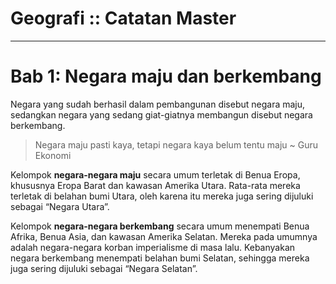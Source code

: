 # Geografi :: Catatan Master
---

# Bab 1: Negara maju dan berkembang
Negara yang sudah berhasil dalam pembangunan disebut negara maju, sedangkan negara yang sedang giat-giatnya membangun disebut negara berkembang.

> Negara maju pasti kaya, tetapi negara kaya belum tentu maju
~ Guru Ekonomi

Kelompok **negara-negara maju** secara umum terletak di Benua Eropa, khususnya Eropa Barat dan kawasan Amerika Utara. Rata-rata mereka terletak di belahan bumi Utara, oleh karena itu mereka juga sering dijuluki sebagai “Negara Utara”.

Kelompok **negara-negara berkembang** secara umum menempati Benua Afrika, Benua Asia, dan kawasan Amerika Selatan. Mereka pada umumnya adalah negara-negara korban imperialisme di masa lalu. Kebanyakan negara berkembang menempati belahan bumi Selatan, sehingga mereka juga sering dijuluki sebagai “Negara Selatan”.